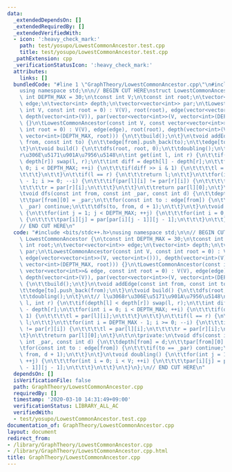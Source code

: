 ```yaml
---
data:
  _extendedDependsOn: []
  _extendedRequiredBy: []
  _extendedVerifiedWith:
  - icon: ':heavy_check_mark:'
    path: test/yosupo/LowestCommonAncestor.test.cpp
    title: test/yosupo/LowestCommonAncestor.test.cpp
  _pathExtension: cpp
  _verificationStatusIcon: ':heavy_check_mark:'
  attributes:
    links: []
  bundledCode: "#line 1 \"GraphTheory/LowestCommonAncestor.cpp\"\n#include <bits/stdc++.h>\n\
    using namespace std;\n\n// BEGIN CUT HERE\nstruct LowestCommonAncestor {\n\tconst\
    \ int DEPTH_MAX = 30;\n\tconst int V;\n\tconst int root;\n\tvector<vector<int>>\
    \ edge;\n\tvector<int> depth;\n\tvector<vector<int>> par;\n\tLowestCommonAncestor(const\
    \ int V, const int root = 0) : V(V), root(root), edge(vector<vector<int>>(V, vector<int>())),\
    \ depth(vector<int>(V)), par(vector<vector<int>>(V, vector<int>(DEPTH_MAX, root)))\
    \ {}\n\tLowestCommonAncestor(const int V, const vector<vector<int>>& edge, const\
    \ int root = 0) : V(V), edge(edge), root(root), depth(vector<int>(V)), par(vector<vector<int>>(V,\
    \ vector<int>(DEPTH_MAX, root))) {\n\t\tbuild();\n\t}\n\tvoid addEdge(const int\
    \ from, const int to) {\n\t\tedge[from].push_back(to);\n\t\tedge[to].push_back(from);\n\
    \t}\n\tvoid build() {\n\t\tdfs(root, root, 0);\n\t\tdoubling();\n\t}\n\t// l\u3068\
    r\u306E\u5171\u901A\u7956\u5148\n\tint get(int l, int r) {\n\t\tif(depth[l] <\
    \ depth[r]) swap(l, r);\n\t\tint diff = depth[l] - depth[r];\n\t\tfor(int i =\
    \ 0; i < DEPTH_MAX; ++i) {\n\t\t\tif(diff >> i & 1) {\n\t\t\t\tl = par[l][i];\n\
    \t\t\t}\n\t\t}\n\t\tif(l == r) {\n\t\t\treturn l;\n\t\t}\n\t\tfor(int i = DEPTH_MAX\
    \ - 1; i >= 0; --i) {\n\t\t\tif(par[l][i] != par[r][i]) {\n\t\t\t\tl = par[l][i];\n\
    \t\t\t\tr = par[r][i];\n\t\t\t}\n\t\t}\n\t\treturn par[l][0];\n\t}\n\t\n\tprivate:\n\
    \tvoid dfs(const int from, const int _par, const int d) {\n\t\tdepth[from] = d;\n\
    \t\tpar[from][0] = _par;\n\t\tfor(const int to : edge[from]) {\n\t\t\tif(to ==\
    \ _par) continue;\n\t\t\tdfs(to, from, d + 1);\n\t\t}\n\t}\n\tvoid doubling()\
    \ {\n\t\tfor(int j = 1; j < DEPTH_MAX; ++j) {\n\t\t\tfor(int i = 0; i < V; ++i)\
    \ {\n\t\t\t\tpar[i][j] = par[par[i][j - 1]][j - 1];\n\t\t\t}\n\t\t}\n\t}\n};\n\
    // END CUT HERE\n"
  code: "#include <bits/stdc++.h>\nusing namespace std;\n\n// BEGIN CUT HERE\nstruct\
    \ LowestCommonAncestor {\n\tconst int DEPTH_MAX = 30;\n\tconst int V;\n\tconst\
    \ int root;\n\tvector<vector<int>> edge;\n\tvector<int> depth;\n\tvector<vector<int>>\
    \ par;\n\tLowestCommonAncestor(const int V, const int root = 0) : V(V), root(root),\
    \ edge(vector<vector<int>>(V, vector<int>())), depth(vector<int>(V)), par(vector<vector<int>>(V,\
    \ vector<int>(DEPTH_MAX, root))) {}\n\tLowestCommonAncestor(const int V, const\
    \ vector<vector<int>>& edge, const int root = 0) : V(V), edge(edge), root(root),\
    \ depth(vector<int>(V)), par(vector<vector<int>>(V, vector<int>(DEPTH_MAX, root)))\
    \ {\n\t\tbuild();\n\t}\n\tvoid addEdge(const int from, const int to) {\n\t\tedge[from].push_back(to);\n\
    \t\tedge[to].push_back(from);\n\t}\n\tvoid build() {\n\t\tdfs(root, root, 0);\n\
    \t\tdoubling();\n\t}\n\t// l\u3068r\u306E\u5171\u901A\u7956\u5148\n\tint get(int\
    \ l, int r) {\n\t\tif(depth[l] < depth[r]) swap(l, r);\n\t\tint diff = depth[l]\
    \ - depth[r];\n\t\tfor(int i = 0; i < DEPTH_MAX; ++i) {\n\t\t\tif(diff >> i &\
    \ 1) {\n\t\t\t\tl = par[l][i];\n\t\t\t}\n\t\t}\n\t\tif(l == r) {\n\t\t\treturn\
    \ l;\n\t\t}\n\t\tfor(int i = DEPTH_MAX - 1; i >= 0; --i) {\n\t\t\tif(par[l][i]\
    \ != par[r][i]) {\n\t\t\t\tl = par[l][i];\n\t\t\t\tr = par[r][i];\n\t\t\t}\n\t\
    \t}\n\t\treturn par[l][0];\n\t}\n\t\n\tprivate:\n\tvoid dfs(const int from, const\
    \ int _par, const int d) {\n\t\tdepth[from] = d;\n\t\tpar[from][0] = _par;\n\t\
    \tfor(const int to : edge[from]) {\n\t\t\tif(to == _par) continue;\n\t\t\tdfs(to,\
    \ from, d + 1);\n\t\t}\n\t}\n\tvoid doubling() {\n\t\tfor(int j = 1; j < DEPTH_MAX;\
    \ ++j) {\n\t\t\tfor(int i = 0; i < V; ++i) {\n\t\t\t\tpar[i][j] = par[par[i][j\
    \ - 1]][j - 1];\n\t\t\t}\n\t\t}\n\t}\n};\n// END CUT HERE\n"
  dependsOn: []
  isVerificationFile: false
  path: GraphTheory/LowestCommonAncestor.cpp
  requiredBy: []
  timestamp: '2020-03-10 14:31:49+09:00'
  verificationStatus: LIBRARY_ALL_AC
  verifiedWith:
  - test/yosupo/LowestCommonAncestor.test.cpp
documentation_of: GraphTheory/LowestCommonAncestor.cpp
layout: document
redirect_from:
- /library/GraphTheory/LowestCommonAncestor.cpp
- /library/GraphTheory/LowestCommonAncestor.cpp.html
title: GraphTheory/LowestCommonAncestor.cpp
---
```

